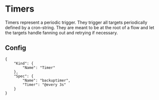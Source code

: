 # Timers
Timers represent a periodic trigger. They trigger all targets periodically defined by a cron-string. 
They are meant to be at the root of a flow and let the targets handle fanning out and retrying if necessary.

## Config

```
{
    "Kind": {
        "Name": "Timer"
    },
    "Spec": {
        "Name": "backuptimer",
        "Timer": "@every 3s"
    }
}
```